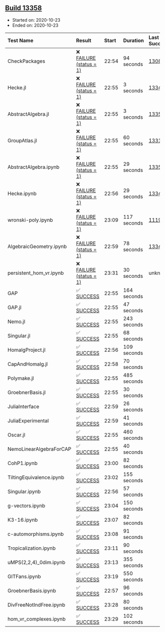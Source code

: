 ## [Build 13358](https://oscarci.mathematik.uni-kl.de/job/oscar/13358/)

* Started on: 2020-10-23
* Ended on: 2020-10-23

| Test Name    | Result | Start | Duration | Last Success | First Failure |
|:-------------|:-------|:------|:---------|:-------------|:--------------|
| CheckPackages | ❌ [FAILURE (status = 1)](https://oscarci.mathematik.uni-kl.de/job/oscar/13358/artifact/logs/build-13358/CheckPackages.log) | 22:54 | 94 seconds | [13085](https://oscarci.mathematik.uni-kl.de/job/oscar/13085/) | [13086](https://oscarci.mathematik.uni-kl.de/job/oscar/13086/) |
| Hecke.jl | ❌ [FAILURE (status = 1)](https://oscarci.mathematik.uni-kl.de/job/oscar/13358/artifact/logs/build-13358/Hecke.jl.log) | 22:55 | 3 seconds | [13341](https://oscarci.mathematik.uni-kl.de/job/oscar/13341/) | [13342](https://oscarci.mathematik.uni-kl.de/job/oscar/13342/) |
| AbstractAlgebra.jl | ❌ [FAILURE (status = 1)](https://oscarci.mathematik.uni-kl.de/job/oscar/13358/artifact/logs/build-13358/AbstractAlgebra.jl.log) | 22:55 | 3 seconds | [13355](https://oscarci.mathematik.uni-kl.de/job/oscar/13355/) | [13356](https://oscarci.mathematik.uni-kl.de/job/oscar/13356/) |
| GroupAtlas.jl | ❌ [FAILURE (status = 1)](https://oscarci.mathematik.uni-kl.de/job/oscar/13358/artifact/logs/build-13358/GroupAtlas.jl.log) | 22:55 | 60 seconds | [13311](https://oscarci.mathematik.uni-kl.de/job/oscar/13311/) | [13312](https://oscarci.mathematik.uni-kl.de/job/oscar/13312/) |
| AbstractAlgebra.ipynb | ❌ [FAILURE (status = 1)](https://oscarci.mathematik.uni-kl.de/job/oscar/13358/artifact/logs/build-13358/AbstractAlgebra.ipynb.log) | 22:55 | 29 seconds | [13355](https://oscarci.mathematik.uni-kl.de/job/oscar/13355/) | [13356](https://oscarci.mathematik.uni-kl.de/job/oscar/13356/) |
| Hecke.ipynb | ❌ [FAILURE (status = 1)](https://oscarci.mathematik.uni-kl.de/job/oscar/13358/artifact/logs/build-13358/Hecke.ipynb.log) | 22:56 | 29 seconds | [13341](https://oscarci.mathematik.uni-kl.de/job/oscar/13341/) | [13342](https://oscarci.mathematik.uni-kl.de/job/oscar/13342/) |
| wronski-poly.ipynb | ❌ [FAILURE (status = 1)](https://oscarci.mathematik.uni-kl.de/job/oscar/13358/artifact/logs/build-13358/wronski-poly.ipynb.log) | 23:09 | 117 seconds | [11192](https://oscarci.mathematik.uni-kl.de/job/oscar/11192/) | [11193](https://oscarci.mathematik.uni-kl.de/job/oscar/11193/) |
| AlgebraicGeometry.ipynb | ❌ [FAILURE (status = 1)](https://oscarci.mathematik.uni-kl.de/job/oscar/13358/artifact/logs/build-13358/AlgebraicGeometry.ipynb.log) | 22:59 | 78 seconds | [13341](https://oscarci.mathematik.uni-kl.de/job/oscar/13341/) | [13342](https://oscarci.mathematik.uni-kl.de/job/oscar/13342/) |
| persistent_hom_vr.ipynb | ❌ [FAILURE (status = 1)](https://oscarci.mathematik.uni-kl.de/job/oscar/13358/artifact/logs/build-13358/persistent_hom_vr.ipynb.log) | 23:31 | 30 seconds | unknown | unknown |
| GAP | ✅ [SUCCESS](https://oscarci.mathematik.uni-kl.de/job/oscar/13358/artifact/logs/build-13358/GAP.log) | 22:55 | 164 seconds |  |  |
| GAP.jl | ✅ [SUCCESS](https://oscarci.mathematik.uni-kl.de/job/oscar/13358/artifact/logs/build-13358/GAP.jl.log) | 22:55 | 47 seconds |  |  |
| Nemo.jl | ✅ [SUCCESS](https://oscarci.mathematik.uni-kl.de/job/oscar/13358/artifact/logs/build-13358/Nemo.jl.log) | 22:55 | 243 seconds |  |  |
| Singular.jl | ✅ [SUCCESS](https://oscarci.mathematik.uni-kl.de/job/oscar/13358/artifact/logs/build-13358/Singular.jl.log) | 22:55 | 68 seconds |  |  |
| HomalgProject.jl | ✅ [SUCCESS](https://oscarci.mathematik.uni-kl.de/job/oscar/13358/artifact/logs/build-13358/HomalgProject.jl.log) | 22:56 | 109 seconds |  |  |
| CapAndHomalg.jl | ✅ [SUCCESS](https://oscarci.mathematik.uni-kl.de/job/oscar/13358/artifact/logs/build-13358/CapAndHomalg.jl.log) | 22:58 | 70 seconds |  |  |
| Polymake.jl | ✅ [SUCCESS](https://oscarci.mathematik.uni-kl.de/job/oscar/13358/artifact/logs/build-13358/Polymake.jl.log) | 22:55 | 485 seconds |  |  |
| GroebnerBasis.jl | ✅ [SUCCESS](https://oscarci.mathematik.uni-kl.de/job/oscar/13358/artifact/logs/build-13358/GroebnerBasis.jl.log) | 22:55 | 30 seconds |  |  |
| JuliaInterface | ✅ [SUCCESS](https://oscarci.mathematik.uni-kl.de/job/oscar/13358/artifact/logs/build-13358/JuliaInterface.log) | 22:59 | 26 seconds |  |  |
| JuliaExperimental | ✅ [SUCCESS](https://oscarci.mathematik.uni-kl.de/job/oscar/13358/artifact/logs/build-13358/JuliaExperimental.log) | 22:59 | 41 seconds |  |  |
| Oscar.jl | ✅ [SUCCESS](https://oscarci.mathematik.uni-kl.de/job/oscar/13358/artifact/logs/build-13358/Oscar.jl.log) | 22:55 | 460 seconds |  |  |
| NemoLinearAlgebraForCAP | ✅ [SUCCESS](https://oscarci.mathematik.uni-kl.de/job/oscar/13358/artifact/logs/build-13358/NemoLinearAlgebraForCAP.log) | 22:55 | 40 seconds |  |  |
| CohP1.ipynb | ✅ [SUCCESS](https://oscarci.mathematik.uni-kl.de/job/oscar/13358/artifact/logs/build-13358/CohP1.ipynb.log) | 23:00 | 82 seconds |  |  |
| TiltingEquivalence.ipynb | ✅ [SUCCESS](https://oscarci.mathematik.uni-kl.de/job/oscar/13358/artifact/logs/build-13358/TiltingEquivalence.ipynb.log) | 23:02 | 155 seconds |  |  |
| Singular.ipynb | ✅ [SUCCESS](https://oscarci.mathematik.uni-kl.de/job/oscar/13358/artifact/logs/build-13358/Singular.ipynb.log) | 22:56 | 57 seconds |  |  |
| g-vectors.ipynb | ✅ [SUCCESS](https://oscarci.mathematik.uni-kl.de/job/oscar/13358/artifact/logs/build-13358/g-vectors.ipynb.log) | 23:04 | 150 seconds |  |  |
| K3-16.ipynb | ✅ [SUCCESS](https://oscarci.mathematik.uni-kl.de/job/oscar/13358/artifact/logs/build-13358/K3-16.ipynb.log) | 23:07 | 82 seconds |  |  |
| c-automorphisms.ipynb | ✅ [SUCCESS](https://oscarci.mathematik.uni-kl.de/job/oscar/13358/artifact/logs/build-13358/c-automorphisms.ipynb.log) | 23:08 | 91 seconds |  |  |
| Tropicalization.ipynb | ✅ [SUCCESS](https://oscarci.mathematik.uni-kl.de/job/oscar/13358/artifact/logs/build-13358/Tropicalization.ipynb.log) | 23:11 | 90 seconds |  |  |
| uMPS(2,2,4)_0dim.ipynb | ✅ [SUCCESS](https://oscarci.mathematik.uni-kl.de/job/oscar/13358/artifact/logs/build-13358/uMPS-2-2-4-_0dim.ipynb.log) | 23:13 | 355 seconds |  |  |
| GITFans.ipynb | ✅ [SUCCESS](https://oscarci.mathematik.uni-kl.de/job/oscar/13358/artifact/logs/build-13358/GITFans.ipynb.log) | 23:19 | 550 seconds |  |  |
| GroebnerBasis.ipynb | ✅ [SUCCESS](https://oscarci.mathematik.uni-kl.de/job/oscar/13358/artifact/logs/build-13358/GroebnerBasis.ipynb.log) | 22:57 | 96 seconds |  |  |
| DivFreeNotIndFree.ipynb | ✅ [SUCCESS](https://oscarci.mathematik.uni-kl.de/job/oscar/13358/artifact/logs/build-13358/DivFreeNotIndFree.ipynb.log) | 23:28 | 80 seconds |  |  |
| hom_vr_complexes.ipynb | ✅ [SUCCESS](https://oscarci.mathematik.uni-kl.de/job/oscar/13358/artifact/logs/build-13358/hom_vr_complexes.ipynb.log) | 23:29 | 102 seconds |  |  |

